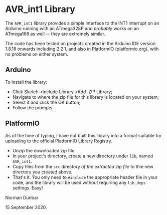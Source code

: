 # AVR_int1 Library

The `AVR_int1` library provides a simple interface to the INT1 interrupt on an Arduino running with an ATmega328P and *probably* works on an ATmega168 as well -- they are extremely similar.

The code has been tested on projects created in the Arduino IDE version 1.8.18 onwards including 2.2.1, and also in PlatformIO (platformio.org), with no problems on either system.

## Arduino

To install the library:

* Click Sketch->Include Library->Add .ZIP Library;
* Navigate to where the zip file for this library is located on your system;
* Select it and click the OK button;
* Follow the prompts.


## PlatformIO

As of the time of typing, I have not built this library into a format suitable for uploading to the official PlatformIO Library Registry.

* Unzip the downloaded zip file.
* In your project's directory, create a new directory under `lib`, named `AVR_int1`.
* Copy files from the `src` directory *of the extracted zip file* to thie new directory you created above.
* That's it. You only need to `#include` the appropriate header file in your code, and the library will be used without requiring any `lib_deps` settings. Easy!

Norman Dunbar

15 September 2020.
